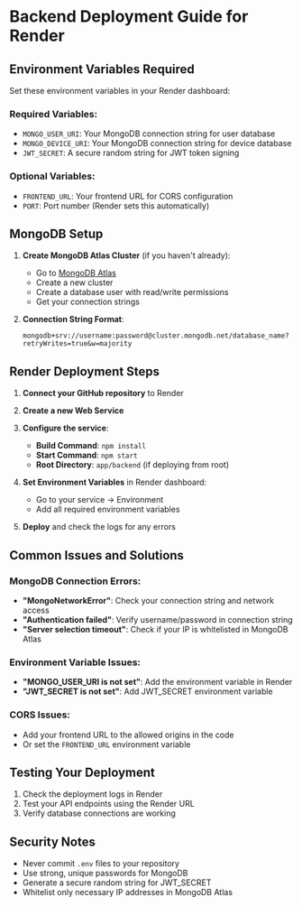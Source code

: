 # Backend Deployment Guide for Render

## Environment Variables Required

Set these environment variables in your Render dashboard:

### Required Variables:
- `MONGO_USER_URI`: Your MongoDB connection string for user database
- `MONGO_DEVICE_URI`: Your MongoDB connection string for device database
- `JWT_SECRET`: A secure random string for JWT token signing

### Optional Variables:
- `FRONTEND_URL`: Your frontend URL for CORS configuration
- `PORT`: Port number (Render sets this automatically)

## MongoDB Setup

1. **Create MongoDB Atlas Cluster** (if you haven't already):
   - Go to [MongoDB Atlas](https://cloud.mongodb.com)
   - Create a new cluster
   - Create a database user with read/write permissions
   - Get your connection strings

2. **Connection String Format**:
   ```
   mongodb+srv://username:password@cluster.mongodb.net/database_name?retryWrites=true&w=majority
   ```

## Render Deployment Steps

1. **Connect your GitHub repository** to Render
2. **Create a new Web Service**
3. **Configure the service**:
   - **Build Command**: `npm install`
   - **Start Command**: `npm start`
   - **Root Directory**: `app/backend` (if deploying from root)

4. **Set Environment Variables** in Render dashboard:
   - Go to your service → Environment
   - Add all required environment variables

5. **Deploy** and check the logs for any errors

## Common Issues and Solutions

### MongoDB Connection Errors:
- **"MongoNetworkError"**: Check your connection string and network access
- **"Authentication failed"**: Verify username/password in connection string
- **"Server selection timeout"**: Check if your IP is whitelisted in MongoDB Atlas

### Environment Variable Issues:
- **"MONGO_USER_URI is not set"**: Add the environment variable in Render
- **"JWT_SECRET is not set"**: Add JWT_SECRET environment variable

### CORS Issues:
- Add your frontend URL to the allowed origins in the code
- Or set the `FRONTEND_URL` environment variable

## Testing Your Deployment

1. Check the deployment logs in Render
2. Test your API endpoints using the Render URL
3. Verify database connections are working

## Security Notes

- Never commit `.env` files to your repository
- Use strong, unique passwords for MongoDB
- Generate a secure random string for JWT_SECRET
- Whitelist only necessary IP addresses in MongoDB Atlas 